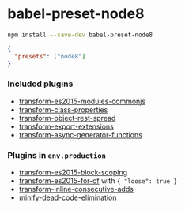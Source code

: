 # babel-preset-node8

```bash
npm install --save-dev babel-preset-node8
```

```json
{
  "presets": ["node8"]
}
```

### Included plugins

- [transform-es2015-modules-commonjs](http://babeljs.io/docs/plugins/transform-es2015-modules-commonjs)
- [transform-class-properties](http://babeljs.io/docs/plugins/transform-class-properties)
- [transform-object-rest-spread](http://babeljs.io/docs/plugins/transform-object-rest-spread)
- [transform-export-extensions](http://babeljs.io/docs/plugins/transform-export-extensions)
- [transform-async-generator-functions](http://babeljs.io/docs/plugins/transform-async-generator-functions)

### Plugins in `env.production`

- [transform-es2015-block-scoping](http://babeljs.io/docs/plugins/transform-es2015-block-scoping)
- [transform-es2015-for-of](http://babeljs.io/docs/plugins/transform-es2015-for-of) with `{ "loose": true }`
- [transform-inline-consecutive-adds](http://babeljs.io/docs/plugins/transform-inline-consecutive-adds)
- [minify-dead-code-elimination](http://babeljs.io/docs/plugins/minify-dead-code-elimination)

